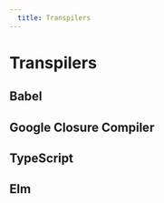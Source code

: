 ```yaml
---
  title: Transpilers
---
```


# Transpilers

## Babel

## Google Closure Compiler

## TypeScript

## Elm
